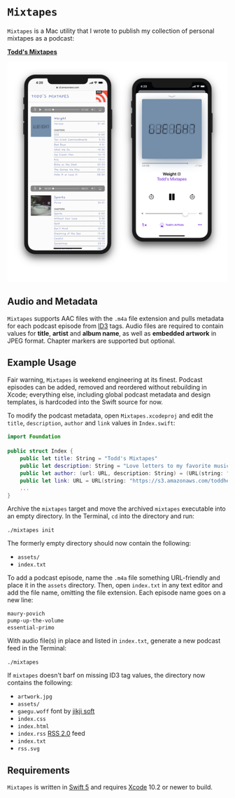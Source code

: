 # `Mixtapes`

`Mixtapes` is a Mac utility that I wrote to publish my collection of personal mixtapes as a podcast:

[__Todd's Mixtapes__](https://s3.amazonaws.com/toddheasley/mixtapes/index.html)

![](Mixtapes.png)

## Audio and Metadata

`Mixtapes` supports AAC files with the `.m4a` file extension and pulls metadata for each podcast episode from [ID3](http://id3.org) tags. Audio files are required to contain values for __title__, __artist__ and __album name__, as well as  __embedded artwork__ in JPEG format. Chapter markers are supported but optional.

## Example Usage

Fair warning, `Mixtapes` is weekend engineering at its finest. Podcast episodes can be added, removed and reordered without rebuilding in Xcode; everything else, including global podcast metadata and design templates, is hardcoded into the Swift source for now.

To modify the podcast metadata, open `Mixtapes.xcodeproj` and edit the `title`, `description`, `author` and `link` values in `Index.swift`:

```swift
import Foundation

public struct Index {
    public let title: String = "Todd's Mixtapes"
    public let description: String = "Love letters to my favorite music"
    public let author: (url: URL, description: String) = (URL(string: "https://twitter.com/toddheasley")!, "@toddheasley")
    public let link: URL = URL(string: "https://s3.amazonaws.com/toddheasley/mixtapes")!
    ...
}

```

Archive the `mixtapes` target and move the archived `mixtapes` executable into an empty directory. In the Terminal, `cd` into the directory and run:

`./mixtapes init`

The formerly empty directory should now contain the following:

* `assets/`
* `index.txt`

To add a podcast episode, name the  `.m4a` file something URL-friendly and place it in the `assets` directory.  Then, open `index.txt` in any text editor and add the file name, omitting the file extension. Each episode name goes on a new line:

```
maury-povich
pump-up-the-volume
essential-primo
```

With audio file(s) in place and listed in `index.txt`, generate a new podcast feed  in the Terminal:

`./mixtapes`

If `mixtapes` doesn't barf on missing ID3 tag values, the directory now contains  the following:

* `artwork.jpg` 
* `assets/`
* `gaegu.woff` font by [jikji soft](http://jikjisoft.com)
* `index.css`
* `index.html`
* `index.rss` [RSS 2.0](https://cyber.harvard.edu/rss/rss.html) feed
* `index.txt`
* `rss.svg`

## Requirements

`Mixtapes` is written in [Swift 5](https://docs.swift.org/swift-book) and requires [Xcode](https://developer.apple.com/xcode) 10.2 or newer to build.

